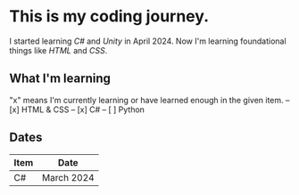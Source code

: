 # This is my coding journey.

I started learning *C#* and *Unity* in April 2024. Now I'm learning foundational things like *HTML* and *CSS*.

## What I'm learning

"x" means I'm currently learning or have learned enough in the given item.
– [x] HTML & CSS
– [x] C#
– [ ] Python

## Dates
|Item|Date|
|----|----|
|C#| March 2024|